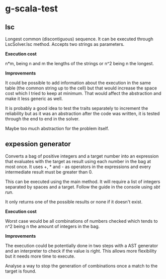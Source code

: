 # g-scala-test

## lsc

Longest common (discontiguous) sequence. It can be executed through LscSolver.lsc method. Accepts two strings as parameters.

**Execution cost**  

n*m, being n and m the lengths of the strings or n^2 being n the longest.

**Improvements**  

It could be possible to add information about the execution in the same table (the common string up to the cell) but that would increase the space cost which I tried to keep at minimum. That would affect the abstraction and make it less generic as well.

It is probably a good idea to test the traits separately to increment the reliability but as it was an abstraction after the code was written, it is tested through the end to end in the solver.

Maybe too much abstraction for the problem itself.


## expession generator
Converts a bag of positive integers and a target number into an expression that evaluates with the target as result using each number in the bag at most once. It uses +, * and - as operators in the expressions and every intermediate result must be greater than 0.

This can be executed using the main method. It will require a list of integers separated by spaces and a target. Follow the guide in the console using *sbt run*.

It only returns one of the possible results or none if it doesn't exist.

**Execution cost**  

Worst case would be all combinations of numbers checked which tends to n^2 being n the amount of integers in the bag.

**Improvements**  

The execution could be potentially done in two steps with a AST generator and an interpreter to check if the value is right. This allows more flexibility but it needs more time to execute.

Analyse a way to stop the generation of combinations once a match to the target is found.



